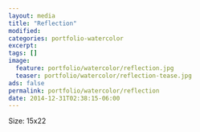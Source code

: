 ```yaml
---
layout: media
title: "Reflection"
modified:
categories: portfolio-watercolor
excerpt:
tags: []
image:
  feature: portfolio/watercolor/reflection.jpg
  teaser: portfolio/watercolor/reflection-tease.jpg
ads: false 
permalink: portfolio/watercolor/reflection
date: 2014-12-31T02:38:15-06:00
---
```


Size: 15x22

